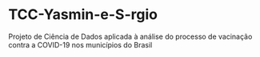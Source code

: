 # TCC-Yasmin-e-S-rgio
Projeto de Ciência de Dados aplicada à análise do processo de vacinação contra a COVID-19 nos municípios do Brasil
